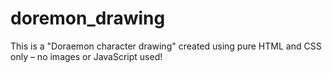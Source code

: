# doremon_drawing
This is a "Doraemon character drawing" created using pure HTML and CSS only – no images or JavaScript used!
